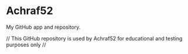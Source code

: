 Achraf52
============

My GitHub app and repository.

// This GitHub repository is used by Achraf52 for educational and testing purposes only //
